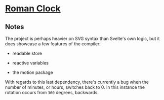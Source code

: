 # [Roman Clock](https://svelte.dev/repl/ce67640a4c034cfa8585f3555fff3f8d)

## Notes

The project is perhaps heavier on SVG syntax than Svelte's own logic, but it does showcase a few features of the compiler:

- readable store

- reactive variables

- the motion package

With regards to this last dependency, there's currently a bug when the number of minutes, or hours, switches back to 0. In this instance the rotation occurs from `360` degrees, backwards.
